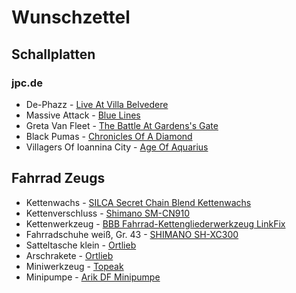 # Wunschzettel

## Schallplatten

### jpc.de

- De-Phazz - [Live At Villa Belvedere](https://www.jpc.de/jpcng/jazz/detail/-/art/de-phazz-dephazz-live-at-villa-belvedere/hnum/11680639)
- Massive Attack - [Blue Lines](https://www.jpc.de/jpcng/poprock/detail/-/art/massive-attack-blue-lines/hnum/4395517)
- Greta Van Fleet - [The Battle At Gardens's Gate](https://www.jpc.de/jpcng/poprock/detail/-/art/greta-van-fleet-the-battle-at-gardens-gate/hnum/10383162) 
- Black Pumas - [Chronicles Of A Diamond](https://www.jpc.de/jpcng/poprock/detail/-/art/black-pumas-chronicles-of-a-diamond/hnum/11576862) 
- Villagers Of Ioannina City - [Age Of Aquarius](https://www.jpc.de/jpcng/poprock/detail/-/art/villagers-of-ioannina-city-age-of-aquarius/hnum/9680097)

## Fahrrad Zeugs
- Kettenwachs - [SILCA Secret Chain Blend Kettenwachs](https://www.amazon.de/SILCA-Secret-Chain-praktischer-Herd-Kesseltasche/dp/B08C7YJJYS/ref=sr_1_3?crid=1SD6IW0TH3N16&keywords=kettenwachs+rennrad&qid=1702146081&sprefix=kettenwa%2Caps%2C114&sr=8-3)
- Kettenverschluss - [Shimano SM-CN910](https://www.amazon.de/Shimano-Unisex-Erwachsene-Kettenverbindungsglieder-2091099600-Kettenverbindungsglieder/dp/B07H3CXXFR/ref=sr_1_12?__mk_de_DE=%C3%85M%C3%85%C5%BD%C3%95%C3%91&crid=3NUUNN8E3AQH&keywords=fahrrad%2Bkettenverschluss%2B12&qid=1702146357&sprefix=fahrrad%2Bkettenverschluss%2B12%2Caps%2C100&sr=8-12&th=1)
- Kettenwerkzeug - [BBB Fahrrad-Kettengliederwerkzeug LinkFix](https://www.amazon.de/BBB-Cycling-LinkFix-Kettengliedzange-Fahrr%C3%A4der/dp/B00A855PV6/ref=pd_bxgy_img_d_sccl_1/259-7182451-7589057?pd_rd_w=qLJgO&content-id=amzn1.sym.1fd66f59-86e9-493d-ae93-3b66d16d3ee0&pf_rd_p=1fd66f59-86e9-493d-ae93-3b66d16d3ee0&pf_rd_r=5AX1HTFPS1G3V93F6TSJ&pd_rd_wg=uwZpu&pd_rd_r=f129f38f-4a3f-4ae3-9360-d7464319d4ed&pd_rd_i=B00A855PV6&th=1)
- Fahrradschuhe weiß, Gr. 43 - [SHIMANO SH-XC300](https://www.rosebikes.de/shimano-sh-xc300-mtb-schuhe-2692222?product_shape=13103&article_size=43) 
- Satteltasche klein - [Ortlieb](https://www.rosebikes.de/ortlieb-micro-two-05-satteltasche-2675893?product_shape=black+matt&article_size=0%2C5+l&eqrecqid=581d9cd0-96a5-11ee-9dc3-00005e828630)
- Arschrakete - [Ortlieb](https://www.rosebikes.de/ortlieb-bike-packing-seat-pack-m-satteltasche-2663548?product_shape=black+matt&article_size=11+l&eqrecqid=15083880-96a3-11ee-9dc3-00005e828630)
- Miniwerkzeug - [Topeak](https://www.rosebikes.de/topeak-hummer-2-miniwerkzeug-395893?article_size=6075&product_shape=1)
- Minipumpe - [Arik DF Minipumpe](https://www.rosebikes.de/rose-airik-df-minipumpe-co2-kartuschen-kompatibel-2678559?article_size=6075&product_shape=42)
